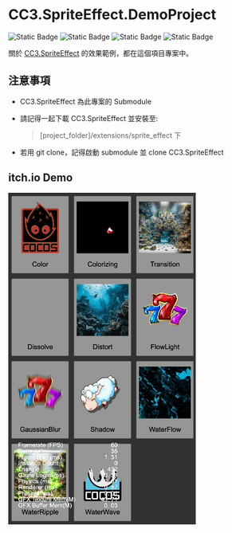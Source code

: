 # CC3.SpriteEffect.DemoProject

![Static Badge](https://img.shields.io/badge/Version-0.2.1a-blue) ![Static Badge](https://img.shields.io/badge/CocosCreator-3.8.x-green) ![Static Badge](https://img.shields.io/badge/Tested_On-web-yellow) ![Static Badge](https://img.shields.io/badge/Tested_On-android-yellow)

關於 [CC3.SpriteEffect](https://github.com/BricL/CC3.SpriteEffect) 的效果範例，都在這個項目專案中。

## 注意事項
* CC3.SpriteEffect 為此專案的 Submodule
* 請記得一起下載 CC3.SpriteEffect 並安裝至:
  
  >[project_folder]/extensions/sprite_effect 下
* 若用 git clone，記得啟動 submodule 並 clone CC3.SpriteEffect

## itch.io Demo

[![Demo Link](./doc/img/cc3_sprite_effect_demo.gif)](https://bricl.itch.io/cc3spriteeffectdemo)

